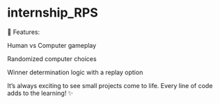 # internship_RPS

📌 Features:

Human vs Computer gameplay

Randomized computer choices

Winner determination logic with a replay option

It’s always exciting to see small projects come to life. Every line of code adds to the learning! ✨
